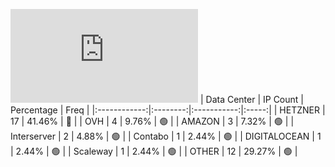 ![Diagramm](https://github.com/obajay/StateSync-snapshots/blob/main/Projects/Ixo/1/README.md)
| Data Center | IP Count | Percentage | Freq |
|:------------:|:--------:|:-----------:|:-----:|
| HETZNER | 17 | 41.46% | 🔴 |
| OVH | 4 | 9.76% | 🟢 |
| AMAZON | 3 | 7.32% | 🟢 |
| Interserver | 2 | 4.88% | 🟢 |
| Contabo | 1 | 2.44% | 🟢 |
| DIGITALOCEAN | 1 | 2.44% | 🟢 |
| Scaleway | 1 | 2.44% | 🟢 |
| OTHER | 12 | 29.27% | 🟢 |
